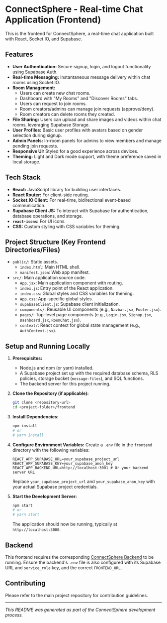 # ConnectSphere - Real-time Chat Application (Frontend)

This is the frontend for ConnectSphere, a real-time chat application built with React, Socket.IO, and Supabase.

## Features

*   **User Authentication:** Secure signup, login, and logout functionality using Supabase Auth.
*   **Real-time Messaging:** Instantaneous message delivery within chat rooms using Socket.IO.
*   **Room Management:**
    *   Users can create new chat rooms.
    *   Dashboard with "My Rooms" and "Discover Rooms" tabs.
    *   Users can request to join rooms.
    *   Room creators/admins can manage join requests (approve/deny).
    *   Room creators can delete rooms they created.
*   **File Sharing:** Users can upload and share images and videos within chat rooms, leveraging Supabase Storage.
*   **User Profiles:** Basic user profiles with avatars based on gender selection during signup.
*   **Admin Panels:** In-room panels for admins to view members and manage pending join requests.
*   **Responsive UI:** Styled for a good experience across devices.
*   **Theming:** Light and Dark mode support, with theme preference saved in local storage.

## Tech Stack

*   **React:** JavaScript library for building user interfaces.
*   **React Router:** For client-side routing.
*   **Socket.IO Client:** For real-time, bidirectional event-based communication.
*   **Supabase Client JS:** To interact with Supabase for authentication, database operations, and storage.
*   **`react-icons`:** For UI icons.
*   **CSS:** Custom styling with CSS variables for theming.

## Project Structure (Key Frontend Directories/Files)

*   `public/`: Static assets.
    *   `index.html`: Main HTML shell.
    *   `manifest.json`: Web app manifest.
*   `src/`: Main application source code.
    *   `App.jsx`: Main application component with routing.
    *   `index.js`: Entry point of the React application.
    *   `index.css`: Global styles and CSS variables for theming.
    *   `App.css`: App-specific global styles.
    *   `supabaseClient.js`: Supabase client initialization.
    *   `components/`: Reusable UI components (e.g., `Navbar.jsx`, `Footer.jsx`).
    *   `pages/`: Top-level page components (e.g., `Login.jsx`, `Signup.jsx`, `Dashboard.jsx`, `RoomChat.jsx`).
    *   `context/`: React context for global state management (e.g., `AuthContext.jsx`).

## Setup and Running Locally

1.  **Prerequisites:**
    *   Node.js and npm (or yarn) installed.
    *   A Supabase project set up with the required database schema, RLS policies, storage bucket (`message-files`), and SQL functions.
    *   The backend server for this project running.

2.  **Clone the Repository (if applicable):**
    ```bash
    git clone <repository-url>
    cd <project-folder>/frontend
    ```

3.  **Install Dependencies:**
    ```bash
    npm install
    # or
    # yarn install
    ```

4.  **Configure Environment Variables:**
    Create a `.env` file in the `frontend` directory with the following variables:
    ```env
    REACT_APP_SUPABASE_URL=your_supabase_project_url
    REACT_APP_SUPABASE_KEY=your_supabase_anon_key
    REACT_APP_BACKEND_URL=http://localhost:3001 # Or your backend server URL
    ```
    Replace `your_supabase_project_url` and `your_supabase_anon_key` with your actual Supabase project credentials.

5.  **Start the Development Server:**
    ```bash
    npm start
    # or
    # yarn start
    ```
    The application should now be running, typically at `http://localhost:3000`.

## Backend

This frontend requires the corresponding [ConnectSphere Backend](<link-to-your-backend-repo-if-separate>) to be running. Ensure the backend's `.env` file is also configured with its Supabase URL and `service_role` key, and the correct `FRONTEND_URL`.

## Contributing

Please refer to the main project repository for contribution guidelines.

---

*This README was generated as part of the ConnectSphere development process.*
